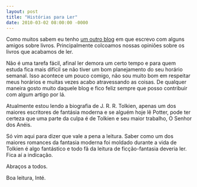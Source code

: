 ```yaml
---
layout: post
title: "Histórias para Ler"
date: 2010-03-02 08:00:00 -0000
---
```

  
Como muitos sabem eu tenho <a href="https://historiasparaler.blogspot.com/" class="linkum">um outro blog</a> em que escrevo com alguns amigos sobre livros. Principalmente colcoamos nossas opiniões sobre os livros que acabamos de ler.

Não é uma tarefa fácil, afinal ler demora um certo tempo e para quem estuda fica mais difícil se não tiver um bom planejamento do seu horário semanal. Isso acontece um pouco comigo, não sou muito bom em respeitar meus horários e muitas vezes acabo atravessando as coisas. De qualquer maneira gosto muito daquele blog e fico feliz sempre que posso contribuir com algum artigo por lá.

Atualmente estou lendo a biografia de J. R. R. Tolkien, apenas um dos maiores escritores de fantásia moderna e se alguém hoje lê Potter, pode ter certeza que uma parte da culpa é de Tolkien e seu maior trabalho, O Senhor dos Anéis.

Só vim aqui para dizer que vale a pena a leitura. Saber como um dos maiores romances da fantasia moderna foi moldado durante a vida de Tolkien é algo fantástico e todo fã da leitura de ficção-fantasia deveria ler.
Fica aí a indicação.

Abraços a todos.

Boa leitura,
Inté.
